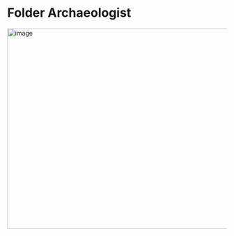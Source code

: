 # Folder Archaeologist
<img width="615" height="459" alt="image" src="https://github.com/user-attachments/assets/f3cd6a79-8272-4b7b-b67c-b8ef69363fe1" />
